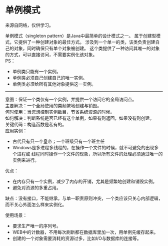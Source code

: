 # 单例模式

来源自网络，仅供学习。

单例模式（singleton pattern）是Java中最简单的设计模式之一。
属于创建型模式，它提供了一种创建对象的最佳方式。
涉及到一个单一的类，该类负责创建自己的对象，同时确保只有单个对象被创建。
这个类提供了一种访问其唯一的对象的方式，可以直接访问，不需要实例化该对象。</br>
PS：</br>

* 单例类只能有一个实例。
* 单例类必须自己创建自己的唯一实例。
* 单例类必须给所有其他对象提供这一实例。

---
意图：保证一个类仅有一个实例，并提供一个访问它的全局访问点。</br>
主要解决：一个全局使用的类频繁地创建与销毁。  
何时使用：当您想控制实例数目，节省系统资源的时候。  
如何解决：判断系统是否已经有这个单例，如果有则返回，如果没有则创建。  
关键代码：构造函数是私有的。  
应用实例：  
* 古代只有只一个皇帝；一个班级只有一个班主任
* Windows是多进程多线程的，在操作一个文件的时候，就不可避免的出现多个进程或
线程同时操作一个文件的现象，所以所有文件的处理必须通过唯一的实例来进行。    

优点：  
* 在内存只有一个实例，减少了内存的开销，尤其是频繁地创建和销毁实例。
* 避免对资源的多重占用。  

缺点：没有接口，不能继承，与单一职责原则冲突，一个类应该只关心内部逻辑，
而不关心外面怎么样来实例化。  

使用场景：  
* 要求生产唯一的序列号。
* WEB中的计数器，不用每次刷新都在数据库里加一次，用单例先缓存起来。
* 创建的一个对象需要消耗的资源过多，比如I/O与数据库的连接等。  


    
